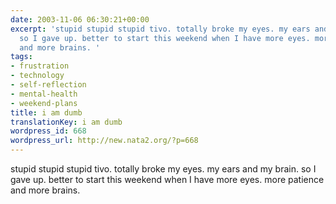 ```yaml
---
date: 2003-11-06 06:30:21+00:00
excerpt: 'stupid stupid stupid tivo. totally broke my eyes. my ears and my brain.
  so I gave up. better to start this weekend when I have more eyes. more patience
  and more brains. '
tags:
- frustration
- technology
- self-reflection
- mental-health
- weekend-plans
title: i am dumb
translationKey: i am dumb
wordpress_id: 668
wordpress_url: http://new.nata2.org/?p=668
---
```


stupid stupid stupid tivo. totally broke my eyes. my ears and my brain. so I gave up. better to start this weekend when I have more eyes. more patience and more brains.